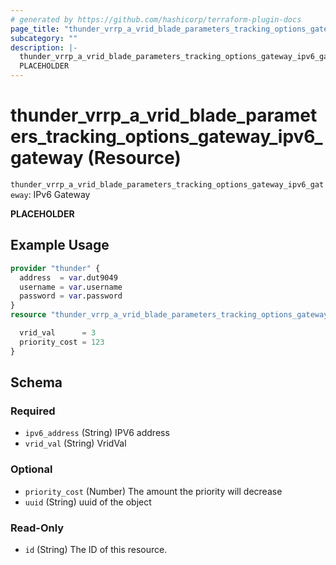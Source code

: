 ```yaml
---
# generated by https://github.com/hashicorp/terraform-plugin-docs
page_title: "thunder_vrrp_a_vrid_blade_parameters_tracking_options_gateway_ipv6_gateway Resource - terraform-provider-thunder"
subcategory: ""
description: |-
  thunder_vrrp_a_vrid_blade_parameters_tracking_options_gateway_ipv6_gateway: IPv6 Gateway
  PLACEHOLDER
---
```


# thunder_vrrp_a_vrid_blade_parameters_tracking_options_gateway_ipv6_gateway (Resource)

`thunder_vrrp_a_vrid_blade_parameters_tracking_options_gateway_ipv6_gateway`: IPv6 Gateway

__PLACEHOLDER__

## Example Usage

```terraform
provider "thunder" {
  address  = var.dut9049
  username = var.username
  password = var.password
}
resource "thunder_vrrp_a_vrid_blade_parameters_tracking_options_gateway_ipv6_gateway" "thunder_vrrp_a_vrid_blade_parameters_tracking_options_gateway_ipv6_gateway" {

  vrid_val      = 3
  priority_cost = 123
}
```

<!-- schema generated by tfplugindocs -->
## Schema

### Required

- `ipv6_address` (String) IPV6 address
- `vrid_val` (String) VridVal

### Optional

- `priority_cost` (Number) The amount the priority will decrease
- `uuid` (String) uuid of the object

### Read-Only

- `id` (String) The ID of this resource.


